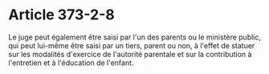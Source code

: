 # Article 373-2-8

Le juge peut également être saisi par l'un des parents ou le ministère public, qui peut lui-même être saisi par un tiers, parent ou non, à l'effet de statuer sur les modalités d'exercice de l'autorité parentale et sur la contribution à l'entretien et à l'éducation de l'enfant.